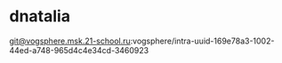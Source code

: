 # dnatalia
git@vogsphere.msk.21-school.ru:vogsphere/intra-uuid-169e78a3-1002-44ed-a748-965d4c4e34cd-3460923
